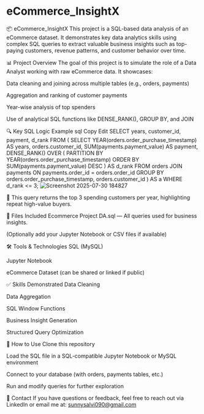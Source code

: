 # eCommerce_InsightX
📦 eCommerce_InsightX
This project is a SQL-based data analysis of an eCommerce dataset. It demonstrates key data analytics skills using complex SQL queries to extract valuable business insights such as top-paying customers, revenue patterns, and customer behavior over time.

📊 Project Overview
The goal of this project is to simulate the role of a Data Analyst working with raw eCommerce data. It showcases:

Data cleaning and joining across multiple tables (e.g., orders, payments)

Aggregation and ranking of customer payments

Year-wise analysis of top spenders

Use of analytical SQL functions like DENSE_RANK(), GROUP BY, and JOIN

🔍 Key SQL Logic Example
sql
Copy
Edit
SELECT years, customer_id, payment, d_rank 
FROM (
    SELECT 
        YEAR(orders.order_purchase_timestamp) AS years,
        orders.customer_id,
        SUM(payments.payment_value) AS payment,
        DENSE_RANK() OVER (
            PARTITION BY YEAR(orders.order_purchase_timestamp) 
            ORDER BY SUM(payments.payment_value) DESC
        ) AS d_rank
    FROM orders 
    JOIN payments ON payments.order_id = orders.order_id
    GROUP BY orders.order_purchase_timestamp, orders.customer_id
) AS a
WHERE d_rank <= 3;
![Screenshot 2025-07-30 184827](https://github.com/user-attachments/assets/14f00791-17a4-423e-a469-d9ba9fd1f23c)

🧠 This query returns the top 3 spending customers per year, highlighting repeat high-value buyers.

📂 Files Included
Ecommerce Project DA.sql — All queries used for business insights.

(Optionally add your Jupyter Notebook or CSV files if available)

🛠️ Tools & Technologies
SQL (MySQL)

Jupyter Notebook

eCommerce Dataset (can be shared or linked if public)

✅ Skills Demonstrated
Data Cleaning

Data Aggregation

SQL Window Functions

Business Insight Generation

Structured Query Optimization

📌 How to Use
Clone this repository

Load the SQL file in a SQL-compatible Jupyter Notebook or MySQL environment

Connect to your database (with orders, payments tables, etc.)

Run and modify queries for further exploration

📧 Contact
If you have questions or feedback, feel free to reach out via LinkedIn or email me at: sunnysalvi090@gmail.com
